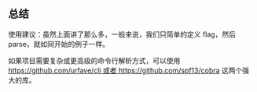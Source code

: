 ## 总结

使用建议：虽然上面讲了那么多，一般来说，我们只简单的定义 flag，然后 parse，就如同开始的例子一样。

如果项目需要复杂或更高级的命令行解析方式，可以使用 https://github.com/urfave/cli 或者 https://github.com/spf13/cobra 这两个强大的库。